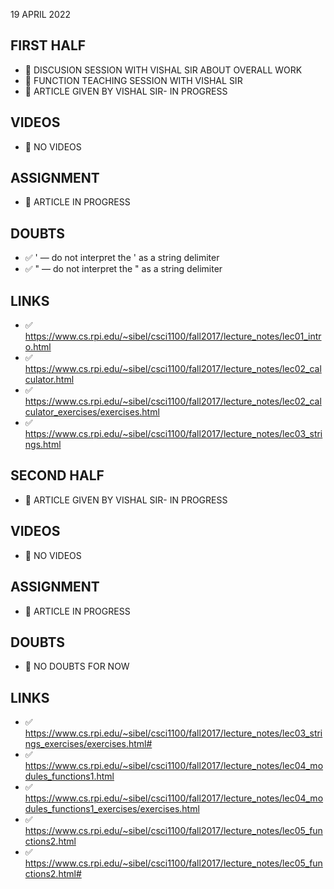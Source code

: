 19 APRIL 2022

## FIRST HALF

- 🚧 DISCUSION SESSION WITH VISHAL SIR ABOUT OVERALL WORK
- 🚧 FUNCTION TEACHING SESSION WITH  VISHAL SIR
- 🚧 ARTICLE GIVEN BY VISHAL SIR- IN PROGRESS

## VIDEOS

- 🚫 NO VIDEOS

## ASSIGNMENT 

- 🚧 ARTICLE IN PROGRESS

## DOUBTS

- ✅ \' — do not interpret the ' as a string delimiter
- ✅ \" — do not interpret the " as a string delimiter

## LINKS

- ✅ https://www.cs.rpi.edu/~sibel/csci1100/fall2017/lecture_notes/lec01_intro.html
- ✅ https://www.cs.rpi.edu/~sibel/csci1100/fall2017/lecture_notes/lec02_calculator.html
- ✅ https://www.cs.rpi.edu/~sibel/csci1100/fall2017/lecture_notes/lec02_calculator_exercises/exercises.html
- ✅ https://www.cs.rpi.edu/~sibel/csci1100/fall2017/lecture_notes/lec03_strings.html 

## SECOND HALF

- 🚧 ARTICLE GIVEN BY VISHAL SIR- IN PROGRESS

## VIDEOS

- 🚫 NO VIDEOS

## ASSIGNMENT 

- 🚧 ARTICLE IN PROGRESS

## DOUBTS

- 🚫 NO DOUBTS FOR NOW

## LINKS

- ✅ https://www.cs.rpi.edu/~sibel/csci1100/fall2017/lecture_notes/lec03_strings_exercises/exercises.html#
- ✅ https://www.cs.rpi.edu/~sibel/csci1100/fall2017/lecture_notes/lec04_modules_functions1.html
- ✅ https://www.cs.rpi.edu/~sibel/csci1100/fall2017/lecture_notes/lec04_modules_functions1_exercises/exercises.html
- ✅ https://www.cs.rpi.edu/~sibel/csci1100/fall2017/lecture_notes/lec05_functions2.html
- ✅ https://www.cs.rpi.edu/~sibel/csci1100/fall2017/lecture_notes/lec05_functions2.html#
